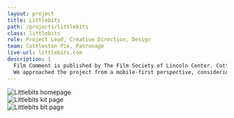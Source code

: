 ```yaml
---
layout: project
title: Littlebits
path: /projects/littlebits
class: littlebits
role: Project Lead, Creative Direction, Design
team: Cottleston Pie, Patronage
live-url: littlebits.com
description: |
  Film Comment is published by The Film Society of Lincoln Center. Cottleston Pie was tasked with bringing this print magazine's online precense up to date with the print edition of the magazine. This included breaking the site down and considering what user's will be looking for in a print magazine's website. 
  We approached the project from a mobile-first perspective, considering the simplest for of the content to start and only adding additional content on larger screens when it made sense for the users.
---
```


<section class="project-description">
	<div class="hero">	
		<div class="container">
			<div class="project-example ipad">
				<div class="screen-wrap">
					<img src="/img/projects/littlebits/littlebits-home.jpg" alt="" />
				</div>
			</div>
			<div class="project-example iphone">
				<div class="screen-wrap">
					<img src="/img/projects/littlebits/littlebits-mobile.jpg" alt="" />
				</div>
			</div>
		</div>
	</div>
	</div>
</section>
<section class="project-expanded tri-screen">
	<div class="container">
		<div class="screen screen-1">
			<img src="/img/projects/littlebits/littlebits-home.jpg" alt="Littlebits homepage" />
		</div>
		<div class="screen screen-2">
			<img src="/img/projects/littlebits/littlebits-kit.jpg" alt="Littlebits kit page" />
		</div>
		<div class="screen screen-3">
			<img src="/img/projects/littlebits/littlebits-bit.jpg" alt="Littlebits bit page" />
		</div>
	</div>
</section>